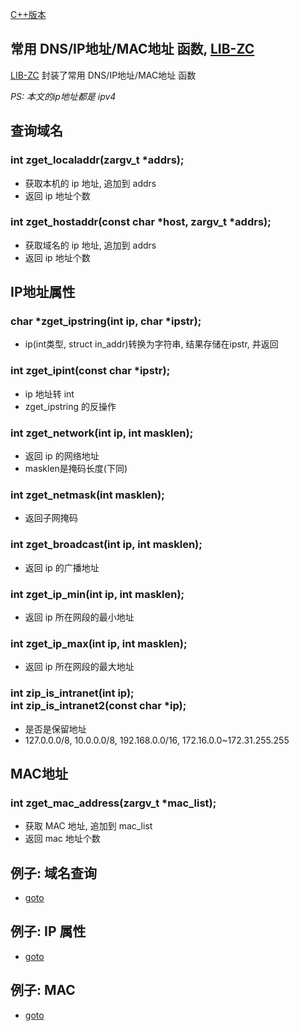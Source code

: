 
[C++版本](./dns_cpp.md)


## 常用 DNS/IP地址/MAC地址 函数, [LIB-ZC](./README.md)

[LIB-ZC](./README.md) 封装了常用 DNS/IP地址/MAC地址 函数

_PS: 本文的ip地址都是 ipv4_

## 查询域名

### int zget_localaddr(zargv_t *addrs);

* 获取本机的 ip 地址, 追加到 addrs
* 返回 ip 地址个数

### int zget_hostaddr(const char *host, zargv_t *addrs);

* 获取域名的 ip 地址, 追加到 addrs
* 返回 ip 地址个数

## IP地址属性

### char *zget_ipstring(int ip, char *ipstr);

* ip(int类型, struct in_addr)转换为字符串, 结果存储在ipstr, 并返回

### int zget_ipint(const char *ipstr);

* ip 地址转 int
* zget_ipstring 的反操作

### int zget_network(int ip, int masklen);

* 返回 ip 的网络地址
* masklen是掩码长度(下同)

### int zget_netmask(int masklen);

* 返回子网掩码

### int zget_broadcast(int ip, int masklen);

* 返回 ip 的广播地址

### int zget_ip_min(int ip, int masklen);

* 返回 ip 所在网段的最小地址

### int zget_ip_max(int ip, int masklen);

* 返回 ip 所在网段的最大地址

### int zip_is_intranet(int ip);<BR />int zip_is_intranet2(const char *ip);

* 是否是保留地址
* 127.0.0.0/8, 10.0.0.0/8, 192.168.0.0/16, 172.16.0.0~172.31.255.255

## MAC地址

### int zget_mac_address(zargv_t *mac_list);

* 获取 MAC 地址, 追加到 mac_list
* 返回 mac 地址个数

## 例子: 域名查询

* [goto](../blob/master/sample/stdlib/get_addr.c)

## 例子: IP 属性

* [goto](../blob/master/sample/stdlib/ip.c)

## 例子: MAC

* [goto](../blob/master/sample/stdlib/mac.c)

